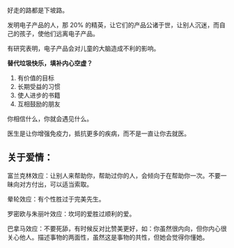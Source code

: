 好走的路都是下坡路。

发明电子产品的人，那 20% 的精英，让它们的产品公诸于世，让别人沉迷，而自己的孩子，使他们远离电子产品。

有研究表明，电子产品会对儿童的大脑造成不利的影响。

**替代垃圾快乐，填补内心空虚？**

1. 有价值的目标
2. 长期受益的习惯
3. 使人进步的书籍
4. 互相鼓励的朋友

你相信什么，你就会遇见什么。

医生是让你增强免疫力，抵抗更多的疾病，而不是一直让你去就医。

## 关于爱情：

富兰克林效应：让别人来帮助你，帮助过你的人，会倾向于在帮助你一次。不要一昧向对方付出，可以适当索取。

晕轮效应：有个性胜过于完美先生。

罗密欧与朱丽叶效应：坎坷的爱胜过顺利的爱。

巴拿马效应：不要死舔，有时候反对比赞美更好，如：你虽然很内向，但你内心很关心他人。描述事物的两面性，虽然这是事物的共性，但她会觉得你懂她。